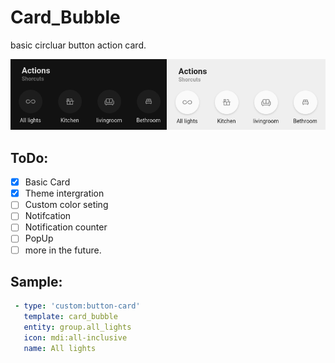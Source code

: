 # Card_Bubble

basic circluar button action card.

![Bubble preview.png](Bubble%20preview.png)

## ToDo:

- [x] Basic Card
- [x] Theme intergration
- [ ] Custom color seting
- [ ] Notifcation
- [ ] Notification counter
- [ ] PopUp
- [ ] more in the future.

## Sample:

```yaml
 - type: 'custom:button-card'
   template: card_bubble
   entity: group.all_lights
   icon: mdi:all-inclusive
   name: All lights
```
